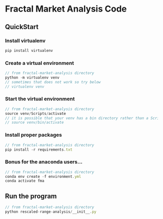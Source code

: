 # Fractal Market Analysis Code

## QuickStart
### Install virtualenv
```javascript
pip install virtualenv
```

### Create a virtual environment
```javascript
// from fractal-market-analysis directory
python -m virtualenv venv
// sometimes that does not work so try below
// virtualenv venv
```

### Start the virtual environment
```javascript
// from fractal-market-analysis directory
source venv/Scripts/activate
// it is possible that your venv has a bin directory rather than a Scripts directory. If so run the following
// source venv/bin/activate
```

### Install proper packages
```javascript
// from fractal-market-analysis directory
pip install -r requirements.txt
```

### Bonus for the anaconda users...
```javascript
// from fractal-market-analysis directory
conda env create -f environment.yml
conda activate fma
```

## Run the program
```javascript
// from fractal-market-analysis directory
python rescaled-range-analysis/__init__.py
```

